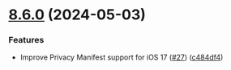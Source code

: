 # [8.6.0](https://github.com/mparticle-integrations/mparticle-apple-integration-google-analytics-firebase-ga4/compare/v8.5.0...v8.6.0) (2024-05-03)


### Features

* Improve Privacy Manifest support for iOS 17 ([#27](https://github.com/mparticle-integrations/mparticle-apple-integration-google-analytics-firebase-ga4/issues/27)) ([c484df4](https://github.com/mparticle-integrations/mparticle-apple-integration-google-analytics-firebase-ga4/commit/c484df4bfc4a7da9d92ab10d3189f0d9068a3c99))
